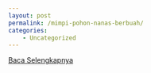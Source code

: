 ```yaml
---
layout: post
permalink: /mimpi-pohon-nanas-berbuah/
categories:
    - Uncategorized
---
```


[Baca Selengkapnya](/09)